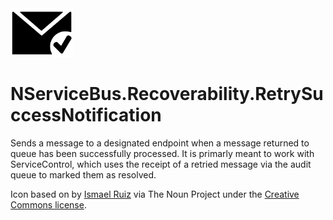 <img src="https://raw.githubusercontent.com/Simution/NServiceBus.Recoverability.RetrySuccessNotification/develop/icons/retrysuccessnotification.png" width="100"/>

# NServiceBus.Recoverability.RetrySuccessNotification

Sends a message to a designated endpoint when a message returned to queue has been successfully processed. It is primarly meant to work with ServiceControl, which uses the receipt of a retried message via the audit queue to marked them as resolved.

Icon based on by [Ismael Ruiz](https://thenounproject.com/prisma0081) via The Noun Project under the [Creative Commons license](https://creativecommons.org/licenses/by/3.0/us/).